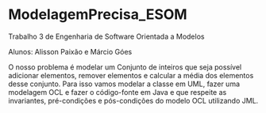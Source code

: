 # ModelagemPrecisa_ESOM

Trabalho 3 de Engenharia de Software Orientada a Modelos

Alunos: Alisson Paixão e Márcio Góes

O nosso problema é modelar um Conjunto de inteiros que seja possível adicionar elementos, remover elementos e calcular a 
média dos elementos desse conjunto. Para isso vamos modelar a classe em UML, fazer uma modelagem OCL e fazer o código-fonte 
em Java e que respeite as invariantes, pré-condições e pós-condições do modelo OCL utilizando JML.
